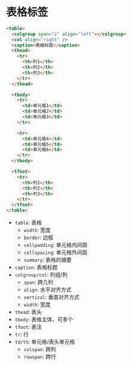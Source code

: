 # 表格标签

```html
<table>
  <colgroup span="2" align="left"></colgroup>
  <col align="right" />
  <caption>表格标题</caption>
  <thead>
    <tr>
      <th>列1</th>
      <th>列2</th>
      <th>列3</th>
    </tr>
  </thead>

  <tbody>
    <tr>
      <td>单元格1</td>
      <td>单元格2</td>
      <td>单元格3</td>
    </tr>

    <tr>
      <td>单元格4</td>
      <td>单元格5</td>
      <td>单元格6</td>
    </tr>
  </tbody>

  <tfoot>
    <tr>
      <th>列1</th>
      <th>列2</th>
      <th>列3</th>
    </tr>
  </tfoot>
</table>
```

* `table`: 表格
  * `width`: 宽度
  * `border`: 边框
  * `cellpadding`: 单元格内间距
  * `cellspacing`: 单元格外间距
  * `summary`: 表格的摘要
* `caption`: 表格标题
* `colgroup/col`: 列组/列
  * `span`: 跨几列
  * `align`: 水平对齐方式
  * `vertical`: 垂直对齐方式
  * `width`: 宽度
* `thead`: 表头
* `tbody`: 表格主体，可多个
* `tfoot`: 表注
* `tr`: 行
* `td/th`: 单元格/表头单元格
  * `colspan`: 跨列
  * `rowspan`: 跨行